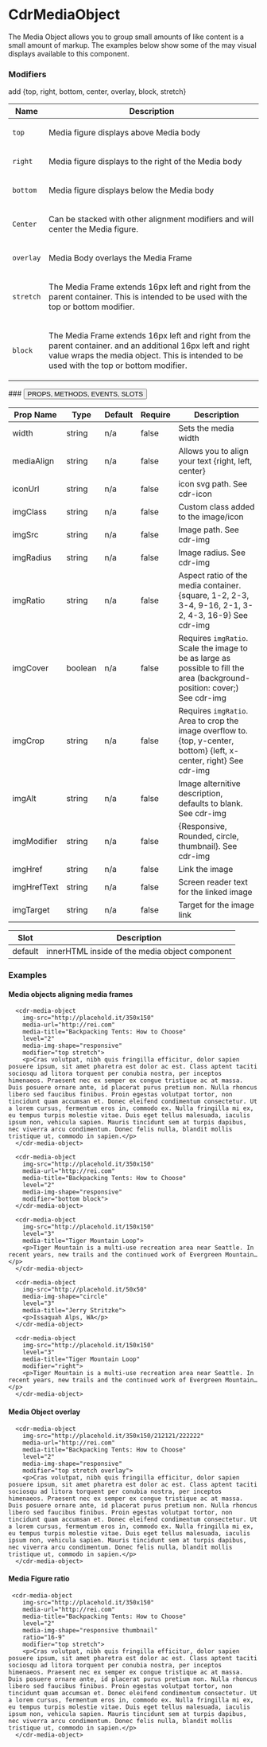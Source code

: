 # <span class="display-name">CdrMediaObject</span>

The Media Object allows you to group small amounts of like content is a small amount of markup. The examples below show some of the may visual displays available to this component.

### <span class="modifiers">Modifiers</span>
add 
{top, right, bottom, center, overlay, block, stretch}
<table class="table-0-31">
<thead class="tableHead-0-32">
<tr>
<th class="cellHeading-0-34">Name</th>
<th class="cellHeading-0-34 cellDesc-0-35">Description</th>
</tr>
</thead>
<tbody>
<tr>
<td class="cell-0-33"><span class="name-0-42"><code class="code-0-44">top</code></span></td>
<td class="cell-0-33 cellDesc-0-35">
<div><p class="p-0-55 para-0-47">Media figure displays above Media body</p></div>
</td>
</tr>
<tr>
<td class="cell-0-33"><span class="name-0-42"><code class="code-0-44">right</code></span></td>
<td class="cell-0-33 cellDesc-0-35">
<div><p class="p-0-55 para-0-47">Media figure displays to the right of the Media body</p></div>
</td>
</tr>
<tr>
<td class="cell-0-33"><span class="name-0-42"><code class="code-0-44">bottom</code></span></td>
<td class="cell-0-33 cellDesc-0-35">
<div><p class="p-0-55 para-0-47">Media figure displays below the Media body</p></div>
</td>
</tr>
<tr>
<td class="cell-0-33"><span class="name-0-42"><code class="code-0-44">Center</code></span></td>
<td class="cell-0-33 cellDesc-0-35">
<div><p class="p-0-55 para-0-47">Can be stacked with other alignment modifiers and will center the Media figure.</p></div>
</td>
</tr>
<tr>
<td class="cell-0-33"><span class="name-0-42"><code class="code-0-44">overlay</code></span></td>
<td class="cell-0-33 cellDesc-0-35">
<div><p class="p-0-55 para-0-47">Media Body overlays the Media Frame</p></div>
</td>
</tr>
<tr>
<td class="cell-0-33"><span class="name-0-42"><code class="code-0-44">stretch</code></span></td>
<td class="cell-0-33 cellDesc-0-35">
<div><p class="p-0-55 para-0-47">The Media Frame extends 16px left and right from the parent container. This is intended to be used with the top or bottom modifier.</p></div>
</td>
</tr>
<tr>
<td class="cell-0-33"><span class="name-0-42"><code class="code-0-44">block</code></span></td>
<td class="cell-0-33 cellDesc-0-35">
<div><p class="p-0-55 para-0-47">The Media Frame extends 16px left and right from the parent container. and an additional 16px left and right value wraps the media object. This is intended to be used with the top or bottom modifier.</p></div>
</td>
</tr>
</tbody>
</table>
### <button class='title'>PROPS, METHODS, EVENTS, SLOTS</button>

Prop Name | Type | Default | Require | Description
--- | --- | --- | --- | ---
width | string | n/a | false | Sets the media width
mediaAlign | string | n/a | false | Allows you to align your text {right, left, center}
iconUrl | string | n/a | false | icon svg path. See cdr-icon
imgClass | string | n/a | false | Custom class added to the image/icon
imgSrc | string | n/a | false | Image path. See cdr-img
imgRadius | string | n/a | false | Image radius. See cdr-img
imgRatio | string | n/a | false | Aspect ratio of the media container. {square, 1-2, 2-3, 3-4, 9-16, 2-1, 3-2, 4-3, 16-9} See cdr-img
imgCover | boolean | n/a | false | Requires `imgRatio`. Scale the image to be as large as possible to fill the area (background-position: cover;) See cdr-img
imgCrop | string | n/a | false | Requires `imgRatio`. Area to crop the image overflow to. {top, y-center, bottom} {left, x-center, right} See cdr-img
imgAlt | string | n/a | false | Image alternitive description, defaults to blank. See cdr-img
imgModifier | string | n/a | false | {Responsive, Rounded, circle, thumbnail}. See cdr-img
imgHref | string | n/a | false | Link the image
imgHrefText | string | n/a | false | Screen reader text for the linked image
imgTarget | string | n/a | false | Target for the image link

Slot | Description
--- | ---
default | innerHTML inside of the media object component
### Examples

#### Media objects aligning media frames
```
  <cdr-media-object
    img-src="http://placehold.it/350x150"
    media-url="http://rei.com"
    media-title="Backpacking Tents: How to Choose"
    level="2"
    media-img-shape="responsive"
    modifier="top stretch">
    <p>Cras volutpat, nibh quis fringilla efficitur, dolor sapien posuere ipsum, sit amet pharetra est dolor ac est. Class aptent taciti sociosqu ad litora torquent per conubia nostra, per inceptos himenaeos. Praesent nec ex semper ex congue tristique ac at massa. Duis posuere ornare ante, id placerat purus pretium non. Nulla rhoncus libero sed faucibus finibus. Proin egestas volutpat tortor, non tincidunt quam accumsan et. Donec eleifend condimentum consectetur. Ut a lorem cursus, fermentum eros in, commodo ex. Nulla fringilla mi ex, eu tempus turpis molestie vitae. Duis eget tellus malesuada, iaculis ipsum non, vehicula sapien. Mauris tincidunt sem at turpis dapibus, nec viverra arcu condimentum. Donec felis nulla, blandit mollis tristique ut, commodo in sapien.</p>
  </cdr-media-object>
```
```
  <cdr-media-object
    img-src="http://placehold.it/350x150"
    media-url="http://rei.com"
    media-title="Backpacking Tents: How to Choose"
    level="2"
    media-img-shape="responsive"
    modifier="bottom block">
  </cdr-media-object>
```
```
  <cdr-media-object
    img-src="http://placehold.it/150x150"
    level="3"
    media-title="Tiger Mountain Loop">
    <p>Tiger Mountain is a multi-use recreation area near Seattle. In recent years, new trails and the continued work of Evergreen Mountain…</p>
  </cdr-media-object>
```
```
  <cdr-media-object
    img-src="http://placehold.it/50x50"
    media-img-shape="circle"
    level="3"
    media-title="Jerry Stritzke">
    <p>Issaquah Alps, WA</p>
  </cdr-media-object>
```
```
  <cdr-media-object
    img-src="http://placehold.it/150x150"
    level="3"
    media-title="Tiger Mountain Loop"
    modifier="right">
    <p>Tiger Mountain is a multi-use recreation area near Seattle. In recent years, new trails and the continued work of Evergreen Mountain…</p>
  </cdr-media-object>
```
#### Media Object overlay
```
  <cdr-media-object
    img-src="http://placehold.it/350x150/212121/222222"
    media-url="http://rei.com"
    media-title="Backpacking Tents: How to Choose"
    level="2"
    media-img-shape="responsive"
    modifier="top stretch overlay">
    <p>Cras volutpat, nibh quis fringilla efficitur, dolor sapien posuere ipsum, sit amet pharetra est dolor ac est. Class aptent taciti sociosqu ad litora torquent per conubia nostra, per inceptos himenaeos. Praesent nec ex semper ex congue tristique ac at massa. Duis posuere ornare ante, id placerat purus pretium non. Nulla rhoncus libero sed faucibus finibus. Proin egestas volutpat tortor, non tincidunt quam accumsan et. Donec eleifend condimentum consectetur. Ut a lorem cursus, fermentum eros in, commodo ex. Nulla fringilla mi ex, eu tempus turpis molestie vitae. Duis eget tellus malesuada, iaculis ipsum non, vehicula sapien. Mauris tincidunt sem at turpis dapibus, nec viverra arcu condimentum. Donec felis nulla, blandit mollis tristique ut, commodo in sapien.</p>
  </cdr-media-object>
```
#### Media Figure ratio
```
 <cdr-media-object
    img-src="http://placehold.it/350x150"
    media-url="http://rei.com"
    media-title="Backpacking Tents: How to Choose"
    level="2"
    media-img-shape="responsive thumbnail"
    ratio="16-9"
    modifier="top stretch">
    <p>Cras volutpat, nibh quis fringilla efficitur, dolor sapien posuere ipsum, sit amet pharetra est dolor ac est. Class aptent taciti sociosqu ad litora torquent per conubia nostra, per inceptos himenaeos. Praesent nec ex semper ex congue tristique ac at massa. Duis posuere ornare ante, id placerat purus pretium non. Nulla rhoncus libero sed faucibus finibus. Proin egestas volutpat tortor, non tincidunt quam accumsan et. Donec eleifend condimentum consectetur. Ut a lorem cursus, fermentum eros in, commodo ex. Nulla fringilla mi ex, eu tempus turpis molestie vitae. Duis eget tellus malesuada, iaculis ipsum non, vehicula sapien. Mauris tincidunt sem at turpis dapibus, nec viverra arcu condimentum. Donec felis nulla, blandit mollis tristique ut, commodo in sapien.</p>
  </cdr-media-object>
```
